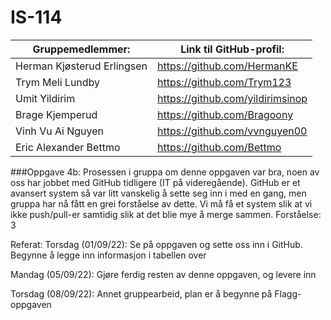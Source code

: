 # IS-114

| Gruppemedlemmer: | Link til GitHub-profil: |
| ---------------- | -------------------- |
| Herman Kjøsterud Erlingsen | https://github.com/HermanKE |
| Trym Meli Lundby | https://github.com/Trym123 |
| Umit Yildirim   | https://github.com/yildirimsinop |
| Brage Kjemperud | https://github.com/Bragoony |
| Vinh Vu Ai Nguyen | https://github.com/vvnguyen00 |
| Eric Alexander Bettmo | https://github.com/Bettmo |


###Oppgave 4b:
Prosessen i gruppa om denne oppgaven var bra, noen av oss har jobbet med GitHub tidligere (IT på videregående). GitHub er et avansert system så var litt vanskelig å sette seg inn i med en gang, men gruppa har nå fått en grei forståelse av dette. Vi må få et system slik at vi ikke push/pull-er samtidig slik at det blie mye å merge sammen. Forståelse: 3

Referat: 
Torsdag (01/09/22):
Se på oppgaven og sette oss inn i GitHub.
Begynne å legge inn informasjon i tabellen over

Mandag (05/09/22):
Gjøre ferdig resten av denne oppgaven, og levere inn

Torsdag (08/09/22):
Annet gruppearbeid, plan er å begynne på Flagg-oppgaven
